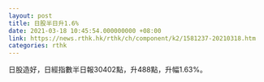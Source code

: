 ```yaml
---
layout: post
title: 日股半日升1.6%
date: 2021-03-18 10:45:54.000000000 +08:00
link: https://news.rthk.hk/rthk/ch/component/k2/1581237-20210318.htm
categories: rthk
---
```


日股造好，日經指數半日報30402點，升488點，升幅1.63%。
